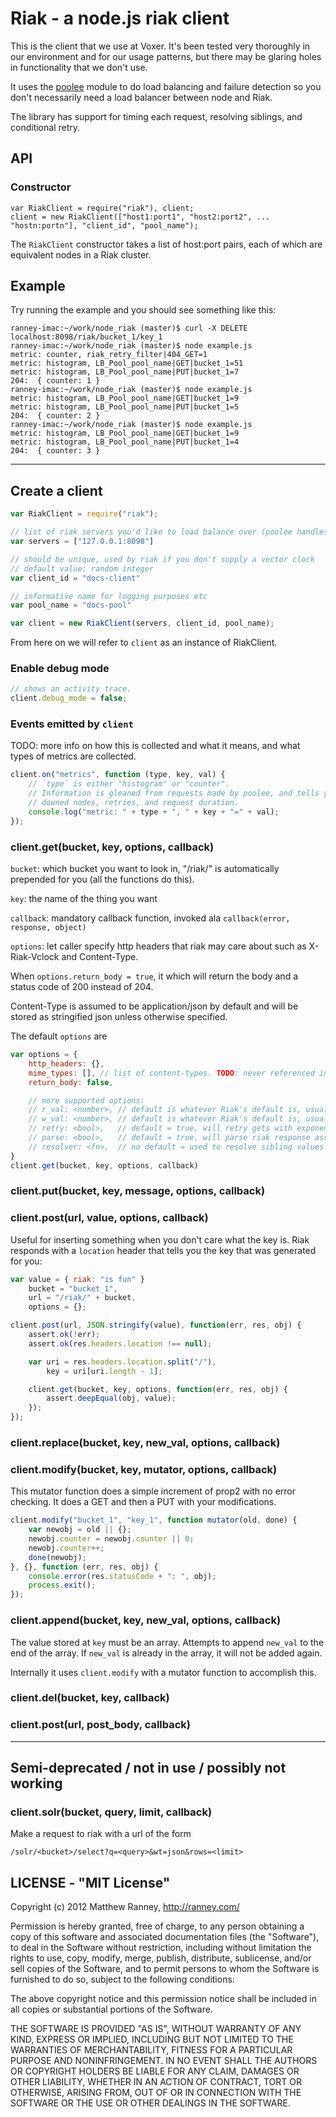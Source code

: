 Riak - a node.js riak client
===

This is the client that we use at Voxer.  It's been tested very thoroughly in
our environment and for our usage patterns, but there may be glaring holes in
functionality that we don't use.

It uses the [poolee](https://github.com/dannycoates/poolee) module to do load
balancing and failure detection so you don't necessarily need a load balancer
between node and Riak.

The library has support for timing each request, resolving siblings, and conditional retry.

## API

### Constructor

    var RiakClient = require("riak"), client;
    client = new RiakClient(["host1:port1", "host2:port2", ... "hostn:portn"], "client_id", "pool_name");

The `RiakClient` constructor takes a list of host:port pairs, each of which are equivalent nodes in a Riak cluster.

## Example

Try running the example and you should see something like this:

    ranney-imac:~/work/node_riak (master)$ curl -X DELETE localhost:8098/riak/bucket_1/key_1
    ranney-imac:~/work/node_riak (master)$ node example.js
    metric: counter, riak_retry_filter|404_GET=1
    metric: histogram, LB_Pool_pool_name|GET|bucket_1=51
    metric: histogram, LB_Pool_pool_name|PUT|bucket_1=7
    204:  { counter: 1 }
    ranney-imac:~/work/node_riak (master)$ node example.js
    metric: histogram, LB_Pool_pool_name|GET|bucket_1=9
    metric: histogram, LB_Pool_pool_name|PUT|bucket_1=5
    204:  { counter: 2 }
    ranney-imac:~/work/node_riak (master)$ node example.js
    metric: histogram, LB_Pool_pool_name|GET|bucket_1=9
    metric: histogram, LB_Pool_pool_name|PUT|bucket_1=4
    204:  { counter: 3 }

---

## Create a client

```js
var RiakClient = require("riak");

// list of riak servers you'd like to load balance over (poolee handles this).
var servers = ["127.0.0.1:8098"]

// should be unique, used by riak if you don't supply a vector clock
// default value: random integer
var client_id = "docs-client"

// informative name for logging purposes etc
var pool_name = "docs-pool"

var client = new RiakClient(servers, client_id, pool_name);
```

From here on we will refer to `client` as an instance of RiakClient.

### Enable debug mode
```js
// shows an activity trace.
client.debug_mode = false;
```

### Events emitted by `client`
TODO: more info on how this is collected and what it means, and what types of
metrics are collected.

```js
client.on("metrics", function (type, key, val) {
    // `type` is either "histogram" or "counter".
    // Information is gleaned from requests made by poolee, and tells you about
    // downed nodes, retries, and request duration.
    console.log("metric: " + type + ", " + key + "=" + val);
});
```

### client.get(bucket, key, options, callback)

`bucket`: which bucket you want to look in, "/riak/" is automatically prepended
    for you (all the functions do this).

`key`: the name of the thing you want

`callback`: mandatory callback function, invoked ala `callback(error, response, object)`

`options`: let caller specify http headers that riak may care about such as
X-Riak-Vclock and Content-Type.

When `options.return_body = true`, it which will return the body and a status
code of 200 instead of 204.

Content-Type is assumed to be application/json by default and will be stored as
stringified json unless otherwise specified.

The default `options` are

```js
var options = {
    http_headers: {},
    mime_types: [], // list of content-types. TODO: never referenced in the code?
    return_body: false,

    // more supported options:
    // r_val: <number>, // default is whatever Riak's default is, usually basic quorum
    // w_val: <number>, // default is whatever Riak's default is, usually basic quorum
    // retry: <bool>,   // default = true, will retry gets with exponential backoff when recieving a 404
    // parse: <bool>,   // default = true, will parse riak response assuming it is json
    // resolver: <fn>,  // no default = used to resolve sibling values
}
client.get(bucket, key, options, callback)
```

### client.put(bucket, key, message, options, callback)

### client.post(url, value, options, callback)
Useful for inserting something when you don't care what the key is. Riak
responds with a `location` header that tells you the key that was generated for
you:

```js
var value = { riak: "is fun" }
    bucket = "bucket_1",
    url = "/riak/" + bucket,
    options = {};

client.post(url, JSON.stringify(value), function(err, res, obj) {
    assert.ok(!err);
    assert.ok(res.headers.location !== null);

    var uri = res.headers.location.split("/"),
        key = uri[uri.length - 1];

    client.get(bucket, key, options, function(err, res, obj) {
        assert.deepEqual(obj, value);
    });
});
```

### client.replace(bucket, key, new_val, options, callback)

### client.modify(bucket, key, mutator, options, callback)
This mutator function does a simple increment of prop2 with no error checking.
It does a GET and then a PUT with your modifications.

```js
client.modify("bucket_1", "key_1", function mutator(old, done) {
    var newobj = old || {};
    newobj.counter = newobj.counter || 0;
    newobj.counter++;
    done(newobj);
}, {}, function (err, res, obj) {
    console.error(res.statusCode + ": ", obj);
    process.exit();
});
```

### client.append(bucket, key, new_val, options, callback)

The value stored at `key` must be an array. Attempts to append `new_val` to the
end of the array. If `new_val` is already in the array, it will not be added
again.

Internally it uses `client.modify` with a mutator function to accomplish this.

### client.del(bucket, key, callback)

### client.post(url, post_body, callback)

---

## Semi-deprecated / not in use / possibly not working
### client.solr(bucket, query, limit, callback)
Make a request to riak with a url of the form

    /solr/<bucket>/select?q=<query>&wt=json&rows=<limit>

## LICENSE - "MIT License"

Copyright (c) 2012 Matthew Ranney, http://ranney.com/

Permission is hereby granted, free of charge, to any person
obtaining a copy of this software and associated documentation
files (the "Software"), to deal in the Software without
restriction, including without limitation the rights to use,
copy, modify, merge, publish, distribute, sublicense, and/or sell
copies of the Software, and to permit persons to whom the
Software is furnished to do so, subject to the following
conditions:

The above copyright notice and this permission notice shall be
included in all copies or substantial portions of the Software.

THE SOFTWARE IS PROVIDED "AS IS", WITHOUT WARRANTY OF ANY KIND,
EXPRESS OR IMPLIED, INCLUDING BUT NOT LIMITED TO THE WARRANTIES
OF MERCHANTABILITY, FITNESS FOR A PARTICULAR PURPOSE AND
NONINFRINGEMENT. IN NO EVENT SHALL THE AUTHORS OR COPYRIGHT
HOLDERS BE LIABLE FOR ANY CLAIM, DAMAGES OR OTHER LIABILITY,
WHETHER IN AN ACTION OF CONTRACT, TORT OR OTHERWISE, ARISING
FROM, OUT OF OR IN CONNECTION WITH THE SOFTWARE OR THE USE OR
OTHER DEALINGS IN THE SOFTWARE.
